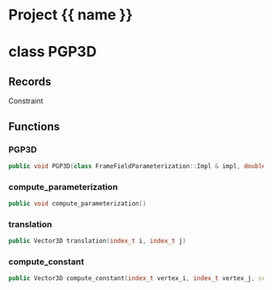 <script setup>
import {useRoute} from 'vitepress'
const {path} = useRoute()
const tokens = path.split('/')
const words = tokens[2].split('-');
for (let i = 0; i < words.length; i++) {
    words[i] = words[i].charAt(0).toUpperCase() + words[i].slice(1);
    words[i] = words[i].replace('geode', 'Geode')
}
const name = words.join('-');
</script>
# Project {{ name }}

# class PGP3D


## Records

Constraint



## Functions

### PGP3D

```cpp
public void PGP3D(class FrameFieldParameterization::Impl & impl, double mesh_size)
```


### compute_parameterization

```cpp
public void compute_parameterization()
```


### translation

```cpp
public Vector3D translation(index_t i, index_t j)
```


### compute_constant

```cpp
public Vector3D compute_constant(index_t vertex_i, index_t vertex_j, const FrameTransform3D & mapping)
```




